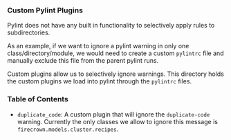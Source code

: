 ### Custom Pylint Plugins
Pylint does not have any built in functionality to selectively apply rules to subdirectories.  

As an example, if we want to ignore a pylint warning in only one class/directory/module, we would need to create a custom `pylintrc` file and manually exclude this file from the parent pylint runs.

Custom plugins allow us to selectively ignore warnings. This directory holds the custom plugins we load into pylint through the `pylintrc` files. 

### Table of Contents

* `duplicate_code`: A custom plugin that will ignore the `duplicate-code` warning.  Currently the only classes we allow to ignore this message is `firecrown.models.cluster.recipes`.